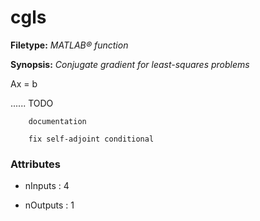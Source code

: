 # cgls

**Filetype:** _MATLAB&reg; function_

**Synopsis:** _Conjugate gradient for least-squares problems_

Ax = b

......
    TODO
    
        documentation

        fix self-adjoint conditional


### Attributes


- nInputs : 4

- nOutputs : 1
